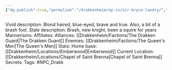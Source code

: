 ```yaml
---
{"dg-publish":true,"permalink":"/drakkenheim/np-cs/sir-bryce-landry/","noteIcon":""}
---
```



Vivid description: Blond haired, blue-eyed, brave and true. Also, a bit of a brash fool.
Stale description: Brash, new knight, been a squire for years
Mannerisms: 
Affiliates: 
Alliances: [[Drakkenheim/Factions/The Drakken Guard\|The Drakken Guard]]
Enemies: [[Drakkenheim/Factions/The Queen's Men\|The Queen's Men]]
Stats: 
Home base: [[Drakkenheim/Locations/Emberwood\|Emberwood]]
Current Location: [[Drakkenheim/Locations/Chapel of Saint Brenna\|Chapel of Saint Brenna]]
Secrets: 
Tags: #NPC_Drakk 